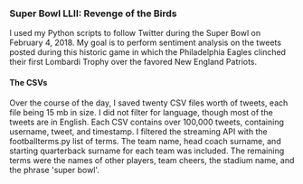### Super Bowl LLII: Revenge of the Birds
I used my Python scripts to follow Twitter during the Super Bowl on February 4, 2018. My goal is to perform sentiment analysis on the tweets posted during this historic game in which the Philadelphia Eagles clinched their first Lombardi Trophy over the favored New England Patriots.
#### The CSVs
Over the course of the day, I saved twenty CSV files worth of tweets, each file being 15 mb in size. I did not filter for language, though most of the tweets are in English. Each CSV contains over 100,000 tweets, containing username, tweet, and timestamp. I filtered the streaming API with the footballterms.py list of terms. The team name, head coach surname, and starting quarterback surname for each team was included. The remaining terms were the names of other players, team cheers, the stadium name, and the phrase 'super bowl'.
